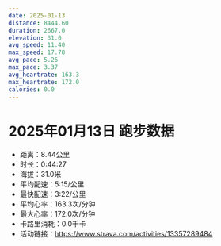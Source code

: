 ```yaml
---
date: 2025-01-13
distance: 8444.60
duration: 2667.0
elevation: 31.0
avg_speed: 11.40
max_speed: 17.78
avg_pace: 5.26
max_pace: 3.37
avg_heartrate: 163.3
max_heartrate: 172.0
calories: 0.0
---
```


# 2025年01月13日 跑步数据

- 距离：8.44公里
- 时长：0:44:27
- 海拔：31.0米
- 平均配速：5:15/公里
- 最快配速：3:22/公里
- 平均心率：163.3次/分钟
- 最大心率：172.0次/分钟
- 卡路里消耗：0.0千卡
- 活动链接：https://www.strava.com/activities/13357289484
